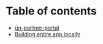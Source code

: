 # Table of contents

* [un-partner-portal](README.md)
* [Building entire app locally](frontend.md)

